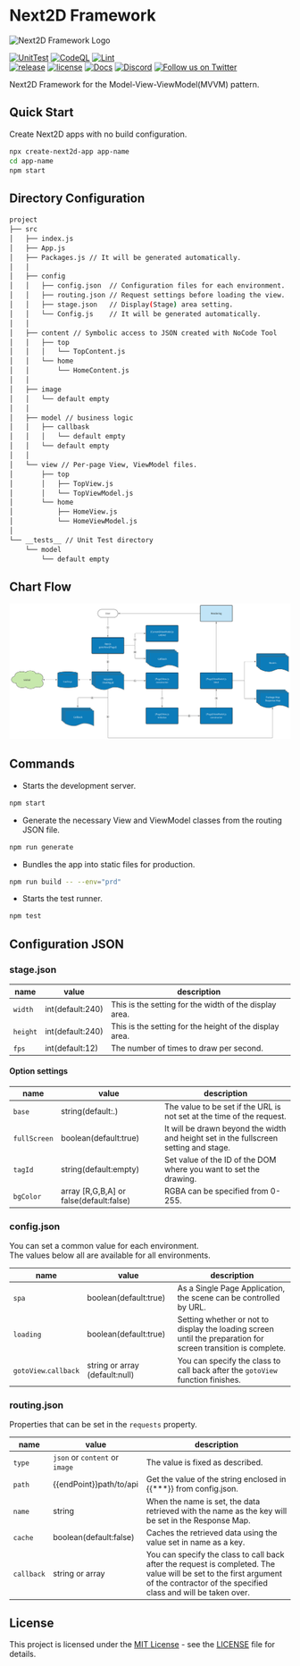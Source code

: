 Next2D Framework
=============
<img src="https://next2d.app/assets/img/framework/logo.svg" width="200" height="200" alt="Next2D Framework Logo">

[![UnitTest](https://github.com/Next2D/Framework/actions/workflows/integration.yml/badge.svg?branch=main)](https://github.com/Next2D/Framework/actions/workflows/integration.yml)
[![CodeQL](https://github.com/Next2D/Framework/actions/workflows/codeql-analysis.yml/badge.svg?branch=main)](https://github.com/Next2D/Framework/actions/workflows/codeql-analysis.yml)
[![Lint](https://github.com/Next2D/Framework/actions/workflows/lint.yml/badge.svg?branch=main)](https://github.com/Next2D/Framework/actions/workflows/lint.yml) \
[![release](https://img.shields.io/github/v/release/Next2D/Framework)](https://github.com/Next2D/Framework/releases)
[![license](https://img.shields.io/github/license/Next2D/Framework)](https://github.com/Next2D/Framework/blob/main/LICENSE)
[![Docs](https://img.shields.io/badge/docs-online-blue.svg)](https://next2d.app/docs/player/index.html)
[![Discord](https://img.shields.io/discord/812136803506716713?label=Discord&logo=discord)](https://discord.gg/6c9rv5Uns5)
[![Follow us on Twitter](https://img.shields.io/twitter/follow/Next2D?label=Follow&style=social)](https://twitter.com/intent/user?screen_name=Next2D)


Next2D Framework for the Model-View-ViewModel(MVVM) pattern.

## Quick Start

Create Next2D apps with no build configuration.
```sh
npx create-next2d-app app-name
cd app-name
npm start
```

## Directory Configuration

```sh
project
├── src
│   ├── index.js
│   ├── App.js
│   ├── Packages.js // It will be generated automatically.
│   │
│   ├── config
│   │   ├── config.json  // Configuration files for each environment.
│   │   ├── routing.json // Request settings before loading the view.
│   │   ├── stage.json   // Display(Stage) area setting. 
│   │   └── Config.js    // It will be generated automatically.
│   │
│   ├── content // Symbolic access to JSON created with NoCode Tool
│   │   ├── top
│   │   │   └── TopContent.js
│   │   └── home
│   │       └── HomeContent.js
│   │
│   ├── image
│   │   └── default empty
│   │
│   ├── model // business logic
│   │   ├── callbask
│   │   │   └── default empty
│   │   └── default empty
│   │
│   └── view // Per-page View, ViewModel files.
│       ├── top
│       │   ├── TopView.js
│       │   └── TopViewModel.js
│       └── home
│           ├── HomeView.js
│           └── HomeViewModel.js
│
└── __tests__ // Unit Test directory
    └── model
        └── default empty
```

## Chart Flow
![Chart Flow](./Framework_Chart_Flow.svg)

## Commands

* Starts the development server.
```sh
npm start
```

* Generate the necessary View and ViewModel classes from the routing JSON file.
```sh
npm run generate
```

* Bundles the app into static files for production.
```sh
npm run build -- --env="prd"
```

* Starts the test runner.
```sh
npm test
```

## Configuration JSON

### stage.json

| name | value | description |
| --- | --- | --- |
| `width` | int(default:240) | This is the setting for the width of the display area. |
| `height` | int(default:240) | This is the setting for the height of the display area. |
| `fps` | int(default:12) | The number of times to draw per second. |

#### Option settings

| name | value | description |
| --- | --- | --- |
| `base` | string(default:.) | The value to be set if the URL is not set at the time of the request. |
| `fullScreen` | boolean(default:true) | It will be drawn beyond the width and height set in the fullscreen setting and stage. |
| `tagId` | string(default:empty) | Set value of the ID of the DOM where you want to set the drawing. |
| `bgColor` | array [R,G,B,A] or false(default:false) | RGBA can be specified from 0-255. |

### config.json

You can set a common value for each environment.\
The values below all are available for all environments.

| name | value | description |
| --- | --- | --- |
| `spa` | boolean(default:true) | As a Single Page Application, the scene can be controlled by URL. |
| `loading` | boolean(default:true) | Setting whether or not to display the loading screen until the preparation for screen transition is complete. |
| `gotoView`.`callback` | string or array (default:null) | You can specify the class to call back after the `gotoView` function finishes. |

### routing.json

Properties that can be set in the `requests` property.

| name | value | description |
| --- | --- | --- |
| `type` | `json` or `content` or `image` | The value is fixed as described. |
| `path` | {{endPoint}}path/to/api | Get the value of the string enclosed in {{***}} from config.json. |
| `name` | string | When the name is set, the data retrieved with the name as the key will be set in the Response Map. |
| `cache` | boolean(default:false) | Caches the retrieved data using the value set in name as a key. |
| `callback` | string or array | You can specify the class to call back after the request is completed. The value will be set to the first argument of the contractor of the specified class and will be taken over. |

## License
This project is licensed under the [MIT License](https://opensource.org/licenses/MIT) - see the [LICENSE](LICENSE) file for details.